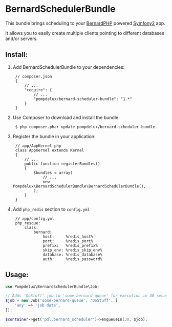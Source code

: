 # BernardSchedulerBundle

This bundle brings scheduling to your [BernardPHP](http://bernardphp.com/) powered [Symfony2](http://symfony.com/) app.

It allows you to easily create multiple clients pointing to different databases and/or servers.

## Install:

1. Add BernardSchedulerBundle to your dependencies:

        // composer.json
        {
            // ...
            "require": {
                // ...
                "pompdelux/bernard-scheduler-bundle": "1.*"
            }
        }
2. Use Composer to download and install the bundle:

        $ php composer.phar update pompdelux/bernard-scheduler-bundle

3. Register the bundle in your application:

        // app/AppKernel.php
        class AppKernel extends Kernel
        {
            // ...
            public function registerBundles()
            {
                $bundles = array(
                    // ...
                    new Pompdelux\BernardSchedulerBundle\BernardSchedulerBundle(),
                );
            }
        }

4. Add `php_redis` section to `config.yml`

        // app/config.yml
        php_resque:
            class:
                bernard:
                    host:     %redis_host%
                    port:     %redis_port%
                    prefix:   %redis_prefix%
                    skip_env: %redis_skip_env%
                    database: %redis_database%
                    auth:     %redis_password%


## Usage:

```php
use Pompdelux\BernardSchedulerBundle\Job;

// Adds 'DoStuff' job to 'some-bernard-queue' for execution in 30 seconds.
$job = new Job('some-bernard-queue', 'DoStuff', [
    'any' => 'job data',
]);

$container->get('pdl.bernard_scheduler')->enqueueIn(30, $job);
```
